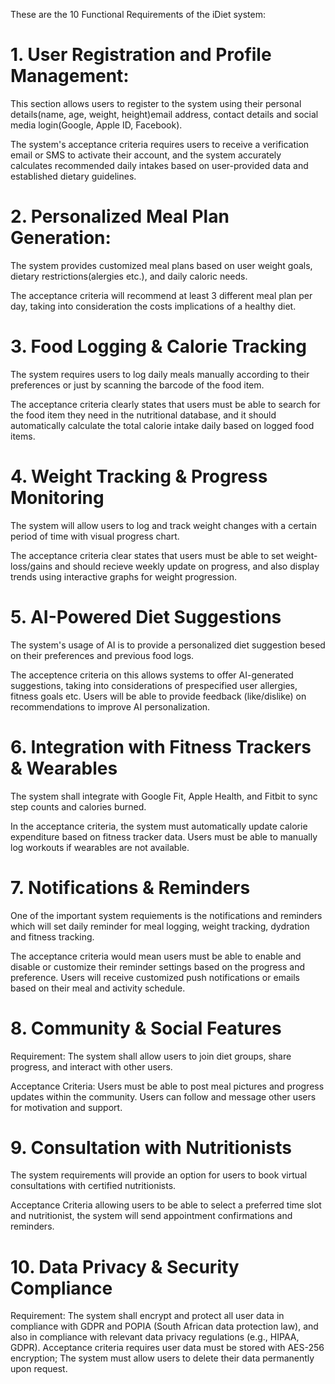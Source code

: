 These are the 10 Functional Requirements of the iDiet system:

# 1. User Registration and Profile Management:
This section allows users to register to the system using their personal details(name, age, weight, height)email address, contact details and social media login(Google, Apple ID, Facebook).

The system's acceptance criteria requires users to receive a verification email or SMS to activate their account, and the system accurately calculates recommended daily intakes based on user-provided data and established dietary guidelines.

# 2. Personalized Meal Plan Generation:

The system provides customized meal plans based on user weight goals, dietary restrictions(alergies etc.), and daily caloric needs. 

The acceptance criteria will recommend at least 3 different meal plan per day, taking into consideration the costs implications of a healthy diet.

# 3. Food Logging & Calorie Tracking
The system requires users to log daily meals manually according to their preferences or just by scanning the barcode of the food item.

The acceptance criteria clearly states that users must be able to search for the food item they need in the nutritional database, and it should automatically calculate the total calorie intake daily based on logged food items.

# 4. Weight Tracking & Progress Monitoring

The system will allow users to log and track weight changes with a certain period of time with visual progress chart.

The acceptance criteria clear states that users must be able to set weight-loss/gains and should recieve weekly update on progress, 
and also display trends using interactive graphs for weight progression.

# 5. AI-Powered Diet Suggestions
The system's usage of AI is to provide a personalized diet suggestion besed on their preferences and previous food logs.

The acceptence criteria on this allows systems to offer AI-generated suggestions, taking into considerations of prespecified user allergies, fitness goals etc. 
Users will be able to provide feedback (like/dislike) on recommendations to improve AI personalization.

# 6. Integration with Fitness Trackers & Wearables
The system shall integrate with Google Fit, Apple Health, and Fitbit to sync step counts and calories burned.


In the acceptance criteria, the system must automatically update calorie expenditure based on fitness tracker data.
Users must be able to manually log workouts if wearables are not available.

# 7. Notifications & Reminders
One of the important system requiements is the notifications and reminders which will set daily reminder for meal logging, weight tracking, dydration and fitness tracking.

The acceptance criteria would mean users must be able to enable and disable or customize their reminder settings based on the progress and preference. 
Users will receive customized push notifications or emails based on their meal and activity schedule.

# 8. Community & Social Features
Requirement: The system shall allow users to join diet groups, share progress, and interact with other users.

Acceptance Criteria:
Users must be able to post meal pictures and progress updates within the community.
Users can follow and message other users for motivation and support.

# 9. Consultation with Nutritionists
The system requirements will provide an option for users to book virtual consultations with certified nutritionists.

Acceptance Criteria allowing users to be able to select a preferred time slot and nutritionist, 
the system will send appointment confirmations and reminders.

# 10. Data Privacy & Security Compliance

Requirement: The system shall encrypt and protect all user data in compliance with GDPR and POPIA (South African data protection law), and also in compliance with relevant data privacy regulations (e.g., HIPAA, GDPR).
Acceptance criteria requires user data must be stored with AES-256 encryption; 
The system must allow users to delete their data permanently upon request.
